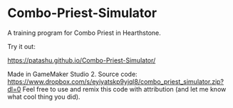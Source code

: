 # Combo-Priest-Simulator
A training program for Combo Priest in Hearthstone.

Try it out:

https://patashu.github.io/Combo-Priest-Simulator/

Made in GameMaker Studio 2. Source code: https://www.dropbox.com/s/eyiyatskp9yjql8/combo_priest_simulator.zip?dl=0 Feel free to use and remix this code with attribution (and let me know what cool thing you did).
